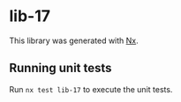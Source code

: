 # lib-17

This library was generated with [Nx](https://nx.dev).

## Running unit tests

Run `nx test lib-17` to execute the unit tests.
